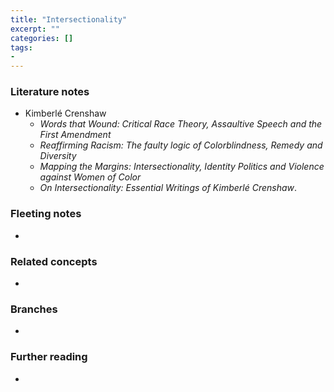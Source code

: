 ```yaml
---
title: "Intersectionality"
excerpt: ""
categories: []
tags:
-
---
```


### Literature notes
- Kimberlé Crenshaw
	- _Words that Wound: Critical Race Theory, Assaultive Speech and the First Amendment_
	- _Reaffirming Racism: The faulty logic of Colorblindness, Remedy and Diversity_
	- _Mapping the Margins: Intersectionality, Identity Politics and Violence against Women of Color_
	- _On Intersectionality: Essential Writings of Kimberlé Crenshaw_.

### Fleeting notes
- 

### Related concepts
- 

### Branches
- 

### Further reading
- 